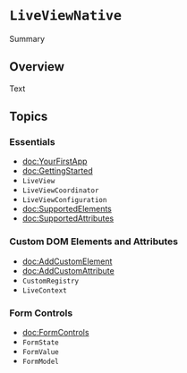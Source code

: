 # ``LiveViewNative``

<!--@START_MENU_TOKEN@-->Summary<!--@END_MENU_TOKEN@-->

## Overview

<!--@START_MENU_TOKEN@-->Text<!--@END_MENU_TOKEN@-->

## Topics

### Essentials

- <doc:YourFirstApp>
- <doc:GettingStarted>
- ``LiveView``
- ``LiveViewCoordinator``
- ``LiveViewConfiguration``
- <doc:SupportedElements>
- <doc:SupportedAttributes>

### Custom DOM Elements and Attributes

- <doc:AddCustomElement>
- <doc:AddCustomAttribute>
- ``CustomRegistry``
- ``LiveContext``

### Form Controls
- <doc:FormControls>
- ``FormState``
- ``FormValue``
- ``FormModel``

